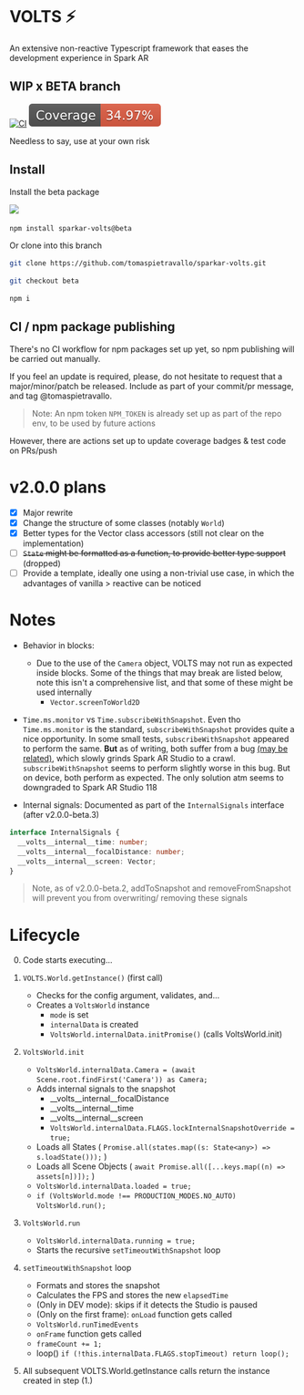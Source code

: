 # VOLTS ⚡️

An extensive non-reactive Typescript framework that eases the development experience in Spark AR

## WIP x BETA branch

[![CI](https://github.com/tomaspietravallo/sparkar-volts/actions/workflows/test.yml/badge.svg?branch=beta)](https://github.com/tomaspietravallo/sparkar-volts/actions/workflows/test.yml) ![](coverage/badge.svg)

Needless to say, use at your own risk

## Install

Install the beta package

![](https://img.shields.io/npm/v/sparkar-volts/beta?color=informational&label=npm)

```bash
npm install sparkar-volts@beta
```

Or clone into this branch

```bash
git clone https://github.com/tomaspietravallo/sparkar-volts.git
```

```bash
git checkout beta
```

```bash
npm i
```

## CI / npm package publishing

There's no CI workflow for npm packages set up yet, so npm publishing will be carried out manually.

If you feel an update is required, please, do not hesitate to request that a major/minor/patch be released. Include as part of your commit/pr message, and tag @tomaspietravallo.

> Note: An npm token `NPM_TOKEN` is already set up as part of the repo env, to be used by future actions

However, there are actions set up to update coverage badges & test code on PRs/push

# v2.0.0 plans

- [x] Major rewrite
- [x] Change the structure of some classes (notably `World`)
- [x] Better types for the Vector class accessors (still not clear on the implementation)
- [ ] ~~`State` might be formatted as a function, to provide better type support~~ (dropped)
- [ ] Provide a template, ideally one using a non-trivial use case, in which the advantages of vanilla > reactive can be noticed

# Notes

- Behavior in blocks:

  - Due to the use of the `Camera` object, VOLTS may not run as expected inside blocks. Some of the things that may break are listed below, note this isn't a comprehensive list, and that some of these might be used internally
    - `Vector.screenToWorld2D`

- `Time.ms.monitor` vs `Time.subscribeWithSnapshot`. Even tho `Time.ms.monitor` is the standard, `subscribeWithSnapshot` provides quite a nice opportunity. In some small tests, `subscribeWithSnapshot` appeared to perform the same. **But** as of writing, both suffer from a bug [\(may be related\)](https://docs.google.com/document/d/1Dj22O5SLGfMbTU5-oqBzlU78J9V1nMUVGo9gEGxziMA/edit?usp=sharing), which slowly grinds Spark AR Studio to a crawl. `subscribeWithSnapshot` seems to perform slightly worse in this bug. But on device, both perform as expected. The only solution atm seems to downgraded to Spark AR Studio 118

- Internal signals:
  Documented as part of the `InternalSignals` interface (after v2.0.0-beta.3)

```ts
interface InternalSignals {
  __volts__internal__time: number;
  __volts__internal__focalDistance: number;
  __volts__internal__screen: Vector;
}
```

> Note, as of v2.0.0-beta.2, addToSnapshot and removeFromSnapshot will prevent you from overwriting/ removing these signals

# Lifecycle

0. Code starts executing...
1. `VOLTS.World.getInstance()` (first call)

   - Checks for the config argument, validates, and...
   - Creates a `VoltsWorld` instance
     - `mode` is set
     - `internalData` is created
     <!-- ```ts
     this.internalData = {
         initPromise: this.init.bind(this, VoltsWorld.userConfig.assets, VoltsWorld.userConfig.loadStates),
         running: false,
         loaded: false,
         events: {},
         elapsedTime: 0,
         frameCount: 0,
         timedEvents: [],
         // @ts-ignore missing props are assigned at runtime
         userFriendlySnapshot: {},
         formattedValuesToSnapshot: this.signalsToSnapshot_able(VoltsWorld.userConfig.snapshot),
         FLAGS: {
             stopTimeout: false,
             lockInternalSnapshotOverride: false,
         },
         onLoad: null,
         onFrame: null,
         Camera: null,
     };
     ```-->
     - `VoltsWorld.internalData.initPromise()` (calls VoltsWorld.init)

2. `VoltsWorld.init`
   - `VoltsWorld.internalData.Camera = (await Scene.root.findFirst('Camera')) as Camera;`
   - Adds internal signals to the snapshot
     - \_\_volts\_\_internal\_\_focalDistance
     - \_\_volts\_\_internal\_\_time
     - \_\_volts\_\_internal\_\_screen
     - `VoltsWorld.internalData.FLAGS.lockInternalSnapshotOverride = true;`
   - Loads all States ( `Promise.all(states.map((s: State<any>) => s.loadState()));` )
   - Loads all Scene Objects ( `await Promise.all([...keys.map((n) => assets[n])]);` )
   - `VoltsWorld.internalData.loaded = true;`
   - `if (VoltsWorld.mode !== PRODUCTION_MODES.NO_AUTO) VoltsWorld.run();`
3. `VoltsWorld.run`
   - `VoltsWorld.internalData.running = true;`
   - Starts the recursive `setTimeoutWithSnapshot` loop
4. `setTimeoutWithSnapshot` loop
   - Formats and stores the snapshot
   - Calculates the FPS and stores the new `elapsedTime`
   - (Only in DEV mode): skips if it detects the Studio is paused
   - (Only on the first frame): `onLoad` function gets called
   - `VoltsWorld.runTimedEvents`
   - `onFrame` function gets called
   - `frameCount += 1;`
   - loop() `if (!this.internalData.FLAGS.stopTimeout) return loop();`
5. All subsequent VOLTS.World.getInstance calls return the instance created in step (1.)
